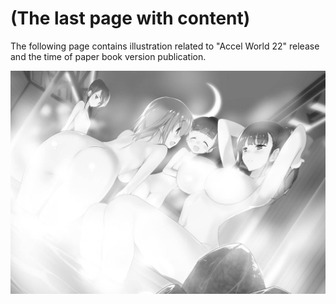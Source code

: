# (The last page with content)

The following page contains illustration related to "Accel World 22" release and the time of paper book version publication.

![Image](/Translate/Img/p350-p351.jpg)